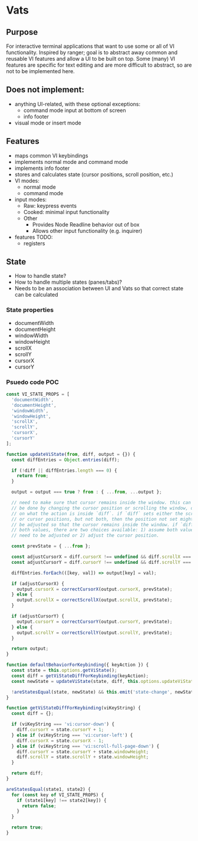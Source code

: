 # Vats
## Purpose
For interactive terminal applications that want to use some or all of VI
functionality. Inspired by ranger; goal is to abstract away common and reusable
VI features and allow a UI to be built on top. Some (many) VI features are
specific for text editing and are more difficult to abstract, so are not to be
implemented here.

## Does not implement:
- anything UI-related, with these optional exceptions:
  - command mode input at bottom of screen
  - info footer
- visual mode or insert mode

## Features
- maps common VI keybindings
- implements normal mode and command mode
- implements info footer
- stores and calculates state (cursor positions, scroll position, etc.)
- VI modes:
  - normal mode
  - command mode
- input modes:
  - Raw: keypress events
  - Cooked: minimal input functionality
  - Other
    - Provides Node Readline behavior out of box
    - Allows other input functionality (e.g. inquirer)
- features TODO:
  - registers

## State
- How to handle state?
- How to handle multiple states (panes/tabs)?
- Needs to be an association between UI and Vats so that correct state can be
calculated

### State properties
- documentWidth
- documentHeight
- windowWidth
- windowHeight
- scrollX
- scrollY
- cursorX
- cursorY

### Psuedo code POC

```js
const VI_STATE_PROPS = [
  'documentWidth',
  'documentHeight',
  'windowWidth',
  'windowHeight',
  'scrollX',
  'scrollY',
  'cursorX',
  'cursorY'
];

function updateViState(from, diff, output = {}) {
  const diffEntries = Object.entries(diff);

  if (!diff || diffEntries.length === 0) {
    return from;
  }

  output = output === true ? from : { ...from, ...output };

  // need to make sure that cursor remains inside the window. this can either
  // be done by changing the cursor position or scrolling the window, depending
  // on what the action is inside `diff`. if `diff` sets either the scroll
  // or cursor positions, but not both, then the position not set might need to
  // be adjusted so that the cursor remains inside the window. if `diff` sets
  // both values, there are two choices available: 1) assume both values do not
  // need to be adjusted or 2) adjust the cursor position.

  const prevState = { ...from };

  const adjustCursorX = diff.cursorX !== undefined && diff.scrollX === undefined;
  const adjustCursorY = diff.cursorY !== undefined && diff.scrollY === undefined;

  diffEntries.forEach(([key, val]) => output[key] = val);

  if (adjustCursorX) {
    output.cursorX = correctCursorX(output.cursorX, prevState);
  } else {
    output.scrollX = correctScrollX(output.scrollX, prevState);
  }

  if (adjustCursorY) {
    output.cursorY = correctCursorY(output.cursorY, prevState);
  } else {
    output.scrollY = correctScrollY(output.scrollY, prevState);
  }

  return output;
}

function defaultBehaviorForKeybinding({ keyAction }) {
  const state = this.options.getViState();
  const diff = getViStateDiffForKeybinding(keyAction);
  const newState = updateViState(state, diff, this.options.updateViStateOnKeybinding);

  !areStatesEqual(state, newState) && this.emit('state-change', newState);
}

function getViStateDiffForKeybinding(viKeyString) {
  const diff = {};

  if (viKeyString === 'vi:cursor-down') {
    diff.cursorY = state.cursorY + 1;
  } else if (viKeyString === 'vi:cursor-left') {
    diff.cursorX = state.cursorX - 1;
  } else if (viKeyString === 'vi:scroll-full-page-down') {
    diff.cursorY = state.cursorY + state.windowHeight;
    diff.scrollY = state.scrollY + state.windowHeight;
  }

  return diff;
}

areStatesEqual(state1, state2) {
  for (const key of VI_STATE_PROPS) {
    if (state1[key] !== state2[key]) {
      return false;
    }
  }

  return true;
}
```

